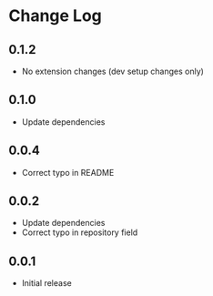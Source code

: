 # Change Log

## 0.1.2
- No extension changes (dev setup changes only)

## 0.1.0
- Update dependencies

## 0.0.4
- Correct typo in README

## 0.0.2
- Update dependencies
- Correct typo in repository field

## 0.0.1
- Initial release
